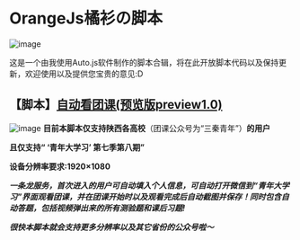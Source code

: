 # OrangeJs橘衫の脚本
![image](https://github.com/Orange-shirt/OrangeJs/blob/master/OrangeJs_logo.png)

这是一个由我使用Auto.js软件制作的脚本合辑，将在此开放脚本代码以及保持更新，欢迎使用以及提供您宝贵的意见:D

## 【脚本】[自动看团课(预览版preview1.0)](https://github.com/Orange-shirt/OrangeJs/blob/master/%E3%80%90OrangeJs%E6%A9%98%E8%A1%AB%E3%81%AE%E8%84%9A%E6%9C%AC%E3%80%91%E8%87%AA%E5%8A%A8%E7%9C%8B%E5%9B%A2%E8%AF%BE%20%E9%A2%84%E8%A7%88%E7%89%881.0)
![image](https://github.com/Orange-shirt/OrangeJs/blob/master/Script_author.png)
**目前本脚本仅支持陕西各高校**（团课公众号为“三秦青年”）**的用户**

**且仅支持“ ‘青年大学习’ 第七季第八期”**

**设备分辨率要求:1920×1080**

***一条龙服务，首次进入的用户可自动填入个人信息，可自动打开微信到“青年大学习”界面观看团课，并在团课开始时以及观看完成后自动截图并保存！同时包含自动答题，包括视频弹出来的所有测验题和课后习题!***

***很快本脚本就会支持更多分辨率以及其它省份的公众号啦～***
